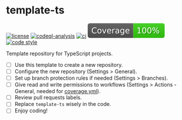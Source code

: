 # template-ts

[![license](https://img.shields.io/badge/License-Apache%202.0-blue.svg)](https://opensource.org/licenses/Apache-2.0)
[![codeql-analysis](https://github.com/varodv/template-ts/actions/workflows/codeql-analysis.yml/badge.svg?branch=main)](https://github.com/varodv/template-ts/actions/workflows/codeql-analysis.yml)
[![ci](https://github.com/varodv/template-ts/actions/workflows/ci.yml/badge.svg?branch=main)](https://github.com/varodv/template-ts/actions/workflows/ci.yml)
[![coverage](https://raw.githubusercontent.com/varodv/template-ts/main/.github/badges/coverage.svg)](https://github.com/varodv/template-ts/actions/workflows/coverage.yml)
[![code style](https://antfu.me/badge-code-style.svg)](https://github.com/antfu/eslint-config)

Template repository for TypeScript projects.

- [ ] Use this template to create a new repository.
- [ ] Configure the new repository (Settings > General).
- [ ] Set up branch protection rules if needed (Settings > Branches).
- [ ] Give read and write permissions to workflows (Settings > Actions - General, needed for [coverage.yml](https://github.com/varodv/template-ts/blob/main/.github/workflows/coverage.yml)).
- [ ] Review pull requests labels.
- [ ] Replace `template-ts` wisely in the code.
- [ ] Enjoy coding!
